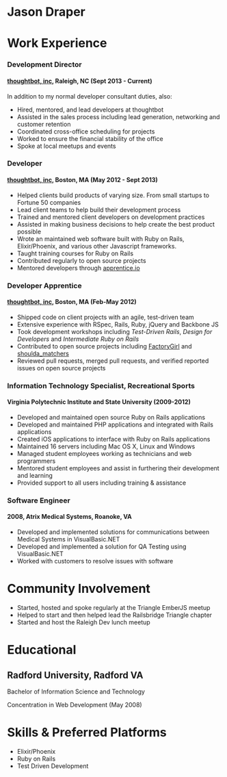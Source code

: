# Jason Draper

# Work Experience
### Development Director
#### [thoughtbot, inc](http://thoughtbot.com), Raleigh, NC (Sept 2013 - Current)
In addition to my normal developer consultant duties, also:
* Hired, mentored, and lead developers at thoughtbot
* Assisted in the sales process including lead generation, networking and
  customer retention
* Coordinated cross-office scheduling for projects
* Worked to ensure the financial stability of the office
* Spoke at local meetups and events

### Developer
#### [thoughtbot, inc](http://thoughtbot.com), Boston, MA (May 2012 - Sept 2013)
* Helped clients build products of varying size. From small startups to Fortune 50
  companies
* Lead client teams to help build their development process
* Trained and mentored client developers on development practices
* Assisted in making business decisions to help create the best product
  possible
* Wrote an maintained web software built with Ruby on Rails, Elixir/Phoenix,
  and various other Javascript frameworks.
* Taught training courses for Ruby on Rails
* Contributed regularly to open source projects
* Mentored developers through [apprentice.io](http://apprentice.io/)

### Developer Apprentice
#### [thoughtbot, inc](http://thoughtbot.com), Boston, MA (Feb-May 2012)
* Shipped code on client projects with an agile, test-driven team
* Extensive experience with RSpec, Rails, Ruby, jQuery and Backbone JS
* Took development workshops including _Test-Driven Rails_, _Design for Developers_ and _Intermediate Ruby on Rails_
* Contributed to open source projects including [FactoryGirl](https://github.com/thoughtbot/factory_girl) and [shoulda_matchers](https://github.com/thoughtbot/shoulda-matchers)
* Reviewed pull requests, merged pull requests, and verified reported issues on open source projects

### Information Technology Specialist, Recreational Sports
#### Virginia Polytechnic Institute and State University (2009-2012)
* Developed and maintained open source Ruby on Rails applications
* Developed and maintained PHP applications and integrated with Rails applications
* Created iOS applications to interface with Ruby on Rails applications
* Maintained 16 servers including Mac OS X, Linux and Windows
* Managed student employees working as technicians and web programmers
* Mentored student employees and assist in furthering their development and learning
* Provided support to all users including training & assistance

### Software Engineer
#### 2008, Atrix Medical Systems, Roanoke, VA
* Developed and implemented solutions for communications between Medical Systems in VisualBasic.NET
* Developed and implemented a solution for QA Testing using VisualBasic.NET
* Worked with customers to resolve issues with software

# Community Involvement
* Started, hosted and spoke regularly at the Triangle EmberJS meetup
* Helped to start and then helped lead the Railsbridge Triangle chapter
* Started and host the Raleigh Dev lunch meetup

# Educational
## Radford University, Radford VA
Bachelor of Information Science and Technology

Concentration in Web Development (May 2008)

# Skills & Preferred Platforms
* Elixir/Phoenix
* Ruby on Rails
* Test Driven Development

